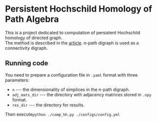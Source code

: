 # Persistent Hochschild Homology of Path Algebra

This is a project dedicated to computation of persistent Hochschild homology of directed graph. <br />
The method is described in the [article](https://arxiv.org/abs/2204.00462).
n-path digraph is used as a connectivity digraph.


## Running code
You need to prepare a configuration file in `.yaml` format with three parameters:
- `n` --- the dimensionality of simplices in the n-path digraph.
- `adj_mats_dir` --- the directory with adjacency matrices stored in `.npy` format.
- `res_dir` --- the directory for results.
  
Then execute`python ./comp_hh.py ./configs/config.yml`
